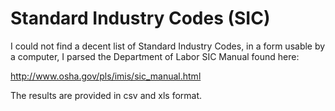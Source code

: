 Standard Industry Codes (SIC)
=========

I could not find a decent list of Standard Industry Codes, in a form usable by a computer, I parsed the Department of Labor SIC Manual found here:

http://www.osha.gov/pls/imis/sic_manual.html

The results are provided in csv and xls format.
